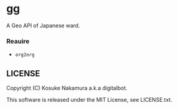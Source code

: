gg
=====

A Geo API of Japanese ward.

### Reauire

- `org2org`


LICENSE
-----
Copyright (C) Kosuke Nakamura a.k.a digitalbot.

This software is released under the MIT License, see LICENSE.txt.

